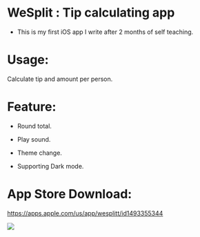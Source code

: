 # WeSplit :  Tip calculating app
- This is my first iOS app I write after 2 months of self teaching.
# Usage:

Calculate tip and amount per person.

# Feature:

- Round total.



- Play sound.


- Theme change.


- Supporting Dark mode.



# App Store Download: 
https://apps.apple.com/us/app/wesplitt/id1493355344




![](WeSplit.gif)
